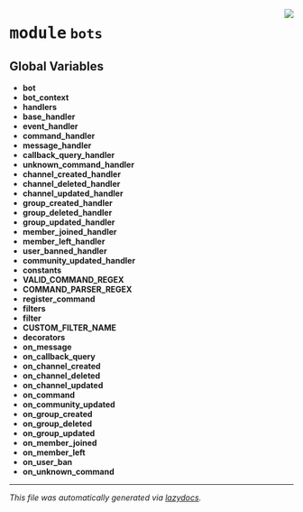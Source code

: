 <!-- markdownlint-disable -->

<a href="https://github.com/switchcollab/Switch-Bots-Python-Library/tree/main/src/switch/bots/__init__.py#L0"><img align="right" src="https://img.shields.io/badge/-source-cccccc?style=flat-square"/></a>

# <kbd>module</kbd> `bots`




**Global Variables**
---------------
- **bot**
- **bot_context**
- **handlers**
- **base_handler**
- **event_handler**
- **command_handler**
- **message_handler**
- **callback_query_handler**
- **unknown_command_handler**
- **channel_created_handler**
- **channel_deleted_handler**
- **channel_updated_handler**
- **group_created_handler**
- **group_deleted_handler**
- **group_updated_handler**
- **member_joined_handler**
- **member_left_handler**
- **user_banned_handler**
- **community_updated_handler**
- **constants**
- **VALID_COMMAND_REGEX**
- **COMMAND_PARSER_REGEX**
- **register_command**
- **filters**
- **filter**
- **CUSTOM_FILTER_NAME**
- **decorators**
- **on_message**
- **on_callback_query**
- **on_channel_created**
- **on_channel_deleted**
- **on_channel_updated**
- **on_command**
- **on_community_updated**
- **on_group_created**
- **on_group_deleted**
- **on_group_updated**
- **on_member_joined**
- **on_member_left**
- **on_user_ban**
- **on_unknown_command**




---

_This file was automatically generated via [lazydocs](https://github.com/ml-tooling/lazydocs)._
